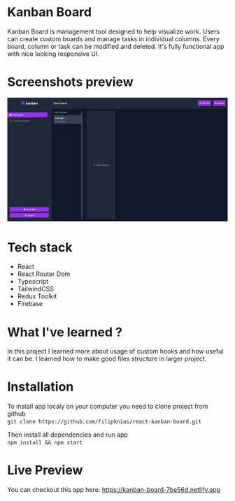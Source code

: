 # Kanban Board

Kanban Board is management tool designed to help visualize work. Users can create custom boards and manage tasks in individual columns. Every board, column or task can be modified and deleted. It's fully functional app with nice looking responsive UI.

# Screenshots preview
![dashboard screenshot](dashboard_screenshot.png)

# Tech stack
+ React
+ React Router Dom
+ Typescript
+ TailwindCSS
+ Redux Toolkit
+ Firebase

# What I've learned ?

In this project I learned more about usage of custom hooks and how useful it can be. I learned how to make good files structure in larger project. 

# Installation

To install app localy on your computer you need to clone project from github\
`git clone https://github.com/filipknias/react-kanban-board.git`

Then install all dependencies and run app\
`npm install && npm start`

# Live Preview
You can checkout this app here: https://kanban-board-7be56d.netlify.app